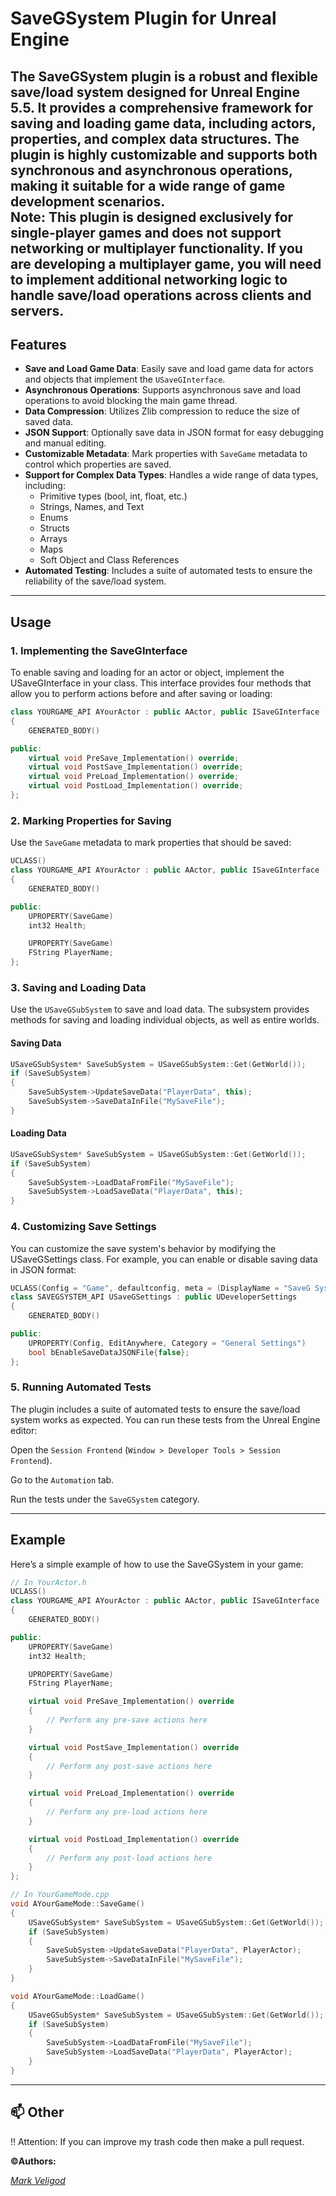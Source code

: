 # SaveGSystem Plugin for Unreal Engine

The **SaveGSystem** plugin is a robust and flexible save/load system designed for Unreal Engine 5.5. It provides a comprehensive framework for saving and loading game data, including actors, properties, and complex data structures. The plugin is highly customizable and supports both synchronous and asynchronous operations, making it suitable for a wide range of game development scenarios.  
**Note**: This plugin is designed exclusively for **single-player games** and **does not support networking or multiplayer functionality**. If you are developing a multiplayer game, you will need to implement additional networking logic to handle save/load operations across clients and servers.
---

## Features

- **Save and Load Game Data**: Easily save and load game data for actors and objects that implement the `USaveGInterface`.
- **Asynchronous Operations**: Supports asynchronous save and load operations to avoid blocking the main game thread.
- **Data Compression**: Utilizes Zlib compression to reduce the size of saved data.
- **JSON Support**: Optionally save data in JSON format for easy debugging and manual editing.
- **Customizable Metadata**: Mark properties with `SaveGame` metadata to control which properties are saved.
- **Support for Complex Data Types**: Handles a wide range of data types, including:
    - Primitive types (bool, int, float, etc.)
    - Strings, Names, and Text
    - Enums
    - Structs
    - Arrays
    - Maps
    - Soft Object and Class References
- **Automated Testing**: Includes a suite of automated tests to ensure the reliability of the save/load system.

---

## Usage

### 1. Implementing the SaveGInterface
   To enable saving and loading for an actor or object, implement the USaveGInterface in your class. This interface provides four methods that allow you to perform actions before and after saving or loading:
   
```c++
class YOURGAME_API AYourActor : public AActor, public ISaveGInterface
{
    GENERATED_BODY()

public:
    virtual void PreSave_Implementation() override;
    virtual void PostSave_Implementation() override;
    virtual void PreLoad_Implementation() override;
    virtual void PostLoad_Implementation() override;
};
```
### 2. Marking Properties for Saving
Use the `SaveGame` metadata to mark properties that should be saved:
```c++
UCLASS()
class YOURGAME_API AYourActor : public AActor, public ISaveGInterface
{
    GENERATED_BODY()

public:
    UPROPERTY(SaveGame)
    int32 Health;

    UPROPERTY(SaveGame)
    FString PlayerName;
};
```
### 3. Saving and Loading Data
   Use the `USaveGSubSystem` to save and load data. The subsystem provides methods for saving and loading individual objects, as well as entire worlds.

#### Saving Data
```c++
USaveGSubSystem* SaveSubSystem = USaveGSubSystem::Get(GetWorld());
if (SaveSubSystem)
{
    SaveSubSystem->UpdateSaveData("PlayerData", this);
    SaveSubSystem->SaveDataInFile("MySaveFile");
}
```
#### Loading Data
```c++
USaveGSubSystem* SaveSubSystem = USaveGSubSystem::Get(GetWorld());
if (SaveSubSystem)
{
    SaveSubSystem->LoadDataFromFile("MySaveFile");
    SaveSubSystem->LoadSaveData("PlayerData", this);
}
```
### 4. Customizing Save Settings
   You can customize the save system's behavior by modifying the USaveGSettings class. For example, you can enable or disable saving data in JSON format:
```c++
UCLASS(Config = "Game", defaultconfig, meta = (DisplayName = "SaveG System Settings"))
class SAVEGSYSTEM_API USaveGSettings : public UDeveloperSettings
{
    GENERATED_BODY()

public:
    UPROPERTY(Config, EditAnywhere, Category = "General Settings")
    bool bEnableSaveDataJSONFile{false};
};
```
### 5. Running Automated Tests
   The plugin includes a suite of automated tests to ensure the save/load system works as expected. You can run these tests from the Unreal Engine editor:

Open the `Session Frontend` (`Window > Developer Tools > Session Frontend`).

Go to the `Automation` tab.

Run the tests under the `SaveGSystem` category.

---

## Example
Here’s a simple example of how to use the SaveGSystem in your game:

```c++
// In YourActor.h
UCLASS()
class YOURGAME_API AYourActor : public AActor, public ISaveGInterface
{
    GENERATED_BODY()

public:
    UPROPERTY(SaveGame)
    int32 Health;

    UPROPERTY(SaveGame)
    FString PlayerName;

    virtual void PreSave_Implementation() override
    {
        // Perform any pre-save actions here
    }

    virtual void PostSave_Implementation() override
    {
        // Perform any post-save actions here
    }

    virtual void PreLoad_Implementation() override
    {
        // Perform any pre-load actions here
    }

    virtual void PostLoad_Implementation() override
    {
        // Perform any post-load actions here
    }
};

// In YourGameMode.cpp
void AYourGameMode::SaveGame()
{
    USaveGSubSystem* SaveSubSystem = USaveGSubSystem::Get(GetWorld());
    if (SaveSubSystem)
    {
        SaveSubSystem->UpdateSaveData("PlayerData", PlayerActor);
        SaveSubSystem->SaveDataInFile("MySaveFile");
    }
}

void AYourGameMode::LoadGame()
{
    USaveGSubSystem* SaveSubSystem = USaveGSubSystem::Get(GetWorld());
    if (SaveSubSystem)
    {
        SaveSubSystem->LoadDataFromFile("MySaveFile");
        SaveSubSystem->LoadSaveData("PlayerData", PlayerActor);
    }
}
```

---

## 📫 Other <a name="Other"></a>
:bangbang: Attention: If you can improve my trash code then make a pull request.

**:copyright:Authors:**

*[Mark Veligod](https://github.com/markveligod)*  
